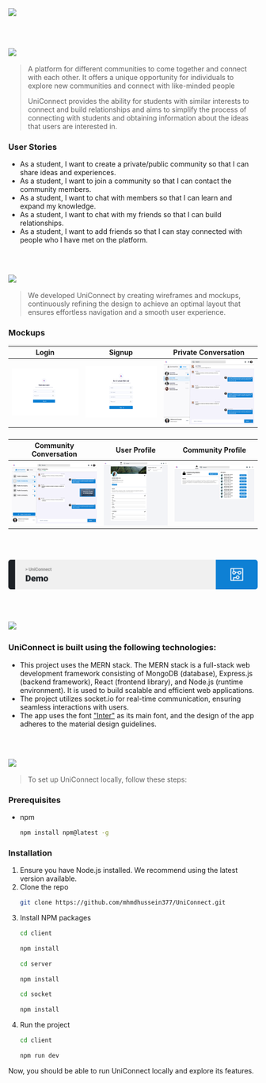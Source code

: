 <img src="./readme/title1.svg"/>

<br><br>

<!-- project philosophy -->
<img src="./readme/title2.svg"/>

> A platform for different communities to come together and connect with each other. It offers a unique opportunity for individuals to explore new communities and connect with like-minded people
>
> UniConnect provides the ability for students with similar interests to connect and build relationships and aims to simplify the process of connecting with students and obtaining information about the ideas that users are interested in.

### User Stories
- As a student, I want to create a private/public community so that I can share ideas and experiences.
- As a student, I want to join a community so that I can contact the community members.
- As a student, I want to chat with members so that I can learn and expand my knowledge.
- As a student, I want to chat with my friends so that I can build relationships.
- As a student, I want to add friends so that I can stay connected with people who I have met on the platform.

<br><br>

<!-- Prototyping -->
<img src="./readme/title3.svg"/>

> We developed UniConnect by creating wireframes and mockups, continuously refining the design to achieve an optimal layout that ensures effortless navigation and a smooth user experience.

### Mockups
| Login  | Signup | Private Conversation |
| ---| ---| ---|
| ![Landing](./readme/demo/Login.svg) | ![fsdaf](./readme/demo/Signup.svg) | ![fsdaf](./readme/demo/Private-Conversation.svg) |
###
| Community Conversation  | User Profile | Community Profile |
| ---| ---| ---|
| ![Landing](./readme/demo/Community-Conversation.svg) | ![fsdaf](./readme/demo/User-Profile.svg) | ![fsdaf](./readme/demo/Community-Profile.svg) |

<br><br>

<!-- Demo -->
<img src="./readme/demo.svg"/>

<br><br>

<!-- Tech stack -->
<img src="./readme/title5.svg"/>

###  UniConnect is built using the following technologies:

- This project uses the MERN stack. The MERN stack is a full-stack web development framework consisting of MongoDB (database), Express.js (backend framework), React (frontend library), and Node.js (runtime environment). It is used to build scalable and efficient web applications.
- The project utilizes socket.io for real-time communication, ensuring seamless interactions with users.
- The app uses the font ["Inter"](https://fonts.google.com/specimen/Inter) as its main font, and the design of the app adheres to the material design guidelines.

<br><br>

<!-- How to run -->
<img src="./readme/title6.svg"/>

> To set up UniConnect locally, follow these steps:

### Prerequisites

* npm
  ```sh
  npm install npm@latest -g
  ```

### Installation

1. Ensure you have Node.js installed. We recommend using the latest version available.
2. Clone the repo
   ```sh
   git clone https://github.com/mhmdhussein377/UniConnect.git
   ```
3. Install NPM packages
   ```sh
   cd client
   ```
   ```sh
   npm install
   ```
    ```sh
   cd server
   ```
   ```sh
   npm install
   ```
    ```sh
   cd socket
   ```
   ```sh
   npm install
   ```
4. Run the project
   ```sh
   cd client
   ```
   ```sh
   npm run dev
   ```

Now, you should be able to run UniConnect locally and explore its features.
